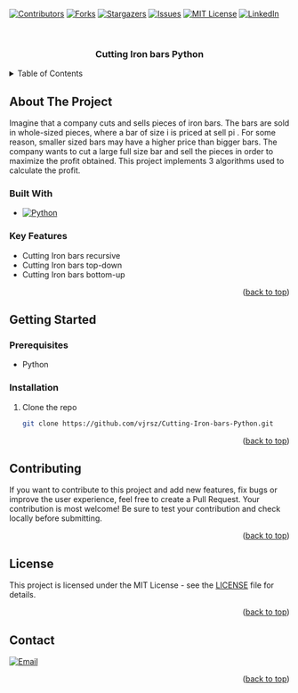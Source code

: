 <a name="readme-top"></a>



[![Contributors][contributors-shield]][contributors-url]
[![Forks][forks-shield]][forks-url]
[![Stargazers][stars-shield]][stars-url]
[![Issues][issues-shield]][issues-url]
[![MIT License][license-shield]][license-url]
[![LinkedIn][linkedin-shield]][linkedin-url]



<!-- PROJECT LOGO -->
<br />
<div align="center">

<h3 align="center">Cutting Iron bars Python</h3>

</div>

<!-- TABLE OF CONTENTS -->
<details>
  <summary>Table of Contents</summary>
  <ol>
    <li>
      <a href="#about-the-project">About The Project</a>
      <ul>
        <li><a href="#built-with">Built With</a></li>
        <li><a href="#key-features">Key Features</a></li>
      </ul>
    </li>
    <li>
      <a href="#getting-started">Getting Started</a>
      <ul>
        <li><a href="#prerequisites">Prerequisites</a></li>
        <li><a href="#installation">Installation</a></li>
      </ul>
    </li>
    <li><a href="#usage">Usage</a></li>
    <li><a href="#contributing">Contributing</a></li>
    <li><a href="#license">License</a></li>
    <li><a href="#contact">Contact</a></li>
  </ol>
</details>



<!-- ABOUT THE PROJECT -->
## About The Project

Imagine that a company cuts and sells pieces of iron bars. The bars are
sold in whole-sized pieces, where a bar of size i is priced at
sell pi
. For some reason, smaller sized bars may have a higher price
than bigger bars. The company wants to cut a large full size bar and
sell the pieces in order to maximize the profit obtained.
This project implements 3 algorithms used to calculate the profit.



### Built With

* [![Python][Python]][Python-url]




### Key Features

<ul>
  <li>Cutting Iron bars  recursive</li>
  <li>Cutting Iron bars  top-down</li>
  <li>Cutting Iron bars  bottom-up</li>
</ul>

<p align="right">(<a href="#readme-top">back to top</a>)</p>



<!-- GETTING STARTED -->
## Getting Started

### Prerequisites

* Python

### Installation

1. Clone the repo
   ```sh
   git clone https://github.com/vjrsz/Cutting-Iron-bars-Python.git
   ```

<p align="right">(<a href="#readme-top">back to top</a>)</p>


<!-- CONTRIBUTING -->
## Contributing

If you want to contribute to this project and add new features, fix bugs or improve the user experience, feel free to create a Pull Request. Your contribution is most welcome! Be sure to test your contribution and check locally before submitting.

<p align="right">(<a href="#readme-top">back to top</a>)</p>



<!-- LICENSE -->
## License

This project is licensed under the MIT License - see the <a href="./LICENSE">LICENSE</a> file for details.

<p align="right">(<a href="#readme-top">back to top</a>)</p>



<!-- CONTACT -->
## Contact
[![Email][email]][email-url]

<p align="right">(<a href="#readme-top">back to top</a>)</p>



<!-- MARKDOWN LINKS & IMAGES -->
<!-- https://www.markdownguide.org/basic-syntax/#reference-style-links -->
[contributors-shield]: https://img.shields.io/github/contributors/vjrsz/Cutting-Iron-bars-Python.svg?style=for-the-badge
[contributors-url]: https://github.com/vjrsz/Cutting-Iron-bars-Python/graphs/contributors
[forks-shield]: https://img.shields.io/github/forks/vjrsz/Cutting-Iron-bars-Python.svg?style=for-the-badge
[forks-url]: https://github.com/vjrsz/Cutting-Iron-bars-Python/network/members
[stars-shield]: https://img.shields.io/github/stars/vjrsz/Cutting-Iron-bars-Python.svg?style=for-the-badge
[stars-url]: https://github.com/vjrsz/Cutting-Iron-bars-Python/stargazers
[issues-shield]: https://img.shields.io/github/issues/vjrsz/Cutting-Iron-bars-Python.svg?style=for-the-badge
[issues-url]: https://github.com/vjrsz/Cutting-Iron-bars-Python/issues
[license-shield]: https://img.shields.io/github/license/vjrsz/Cutting-Iron-bars-Python.svg?style=for-the-badge
[license-url]: https://github.com/vjrsz/Cutting-Iron-bars-Python/blob/master/LICENSE.txt
[linkedin-shield]: https://img.shields.io/badge/-LinkedIn-black.svg?style=for-the-badge&logo=linkedin&colorB=555
[linkedin-url]: https://linkedin.com/in/vjrsz
[email]: https://img.shields.io/badge/Email-000000?style=for-the-badge&logo=gmail&logoColor=white
[email-url]: mailto:vjrszx@gmail.com

[product-screenshot]: images/screenshot.png

[Python]: https://img.shields.io/badge/Python-20232A?style=for-the-badge&logo=python&logoColor=white
[Python-url]: https://www.python.org

